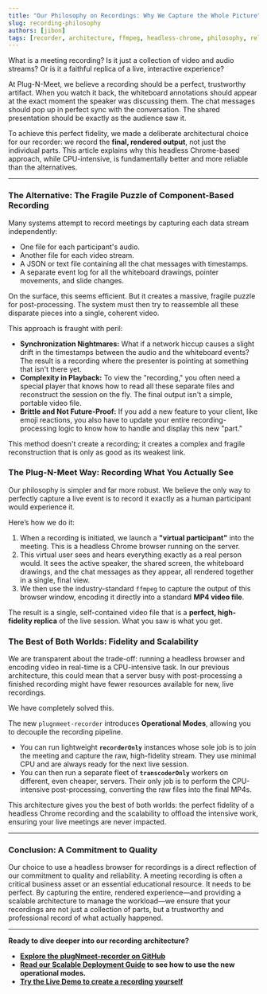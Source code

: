 ```yaml
---
title: "Our Philosophy on Recordings: Why We Capture the Whole Picture"
slug: recording-philosophy
authors: [jibon]
tags: [recorder, architecture, ffmpeg, headless-chrome, philosophy, reliability, scalability]
---
```


What is a meeting recording? Is it just a collection of video and audio streams? Or is it a faithful replica of a live, interactive experience?

At Plug-N-Meet, we believe a recording should be a perfect, trustworthy artifact. When you watch it back, the whiteboard annotations should appear at the exact moment the speaker was discussing them. The chat messages should pop up in perfect sync with the conversation. The shared presentation should be exactly as the audience saw it.

To achieve this perfect fidelity, we made a deliberate architectural choice for our recorder: we record the **final, rendered output**, not just the individual parts. This article explains why this headless Chrome-based approach, while CPU-intensive, is fundamentally better and more reliable than the alternatives.

<!--truncate-->

---

### The Alternative: The Fragile Puzzle of Component-Based Recording

Many systems attempt to record meetings by capturing each data stream independently:
*   One file for each participant's audio.
*   Another file for each video stream.
*   A JSON or text file containing all the chat messages with timestamps.
*   A separate event log for all the whiteboard drawings, pointer movements, and slide changes.

On the surface, this seems efficient. But it creates a massive, fragile puzzle for post-processing. The system must then try to reassemble all these disparate pieces into a single, coherent video.

This approach is fraught with peril:
*   **Synchronization Nightmares:** What if a network hiccup causes a slight drift in the timestamps between the audio and the whiteboard events? The result is a recording where the presenter is pointing at something that isn't there yet.
*   **Complexity in Playback:** To view the "recording," you often need a special player that knows how to read all these separate files and reconstruct the session on the fly. The final output isn't a simple, portable video file.
*   **Brittle and Not Future-Proof:** If you add a new feature to your client, like emoji reactions, you also have to update your entire recording-processing logic to know how to handle and display this new "part."

This method doesn't create a recording; it creates a complex and fragile reconstruction that is only as good as its weakest link.

### The Plug-N-Meet Way: Recording What You Actually See

Our philosophy is simpler and far more robust. We believe the only way to perfectly capture a live event is to record it exactly as a human participant would experience it.

Here’s how we do it:
1.  When a recording is initiated, we launch a **"virtual participant"** into the meeting. This is a headless Chrome browser running on the server.
2.  This virtual user sees and hears everything exactly as a real person would. It sees the active speaker, the shared screen, the whiteboard drawings, and the chat messages as they appear, all rendered together in a single, final view.
3.  We then use the industry-standard `ffmpeg` to capture the output of this browser window, encoding it directly into a standard **MP4 video file**.

The result is a single, self-contained video file that is a **perfect, high-fidelity replica** of the live session. What you saw is what you get.

### The Best of Both Worlds: Fidelity and Scalability

We are transparent about the trade-off: running a headless browser and encoding video in real-time is a CPU-intensive task. In our previous architecture, this could mean that a server busy with post-processing a finished recording might have fewer resources available for new, live recordings.

We have completely solved this.

The new `plugnmeet-recorder` introduces **Operational Modes**, allowing you to decouple the recording pipeline.
*   You can run lightweight **`recorderOnly`** instances whose sole job is to join the meeting and capture the raw, high-fidelity stream. They use minimal CPU and are always ready for the next live session.
*   You can then run a separate fleet of **`transcoderOnly`** workers on different, even cheaper, servers. Their only job is to perform the CPU-intensive post-processing, converting the raw files into the final MP4s.

This architecture gives you the best of both worlds: the perfect fidelity of a headless Chrome recording and the scalability to offload the intensive work, ensuring your live meetings are never impacted.

---

### Conclusion: A Commitment to Quality

Our choice to use a headless browser for recordings is a direct reflection of our commitment to quality and reliability. A meeting recording is often a critical business asset or an essential educational resource. It needs to be perfect. By capturing the entire, rendered experience—and providing a scalable architecture to manage the workload—we ensure that your recordings are not just a collection of parts, but a trustworthy and professional record of what actually happened.

---

**Ready to dive deeper into our recording architecture?**

*   **[Explore the plugNmeet-recorder on GitHub](https://github.com/mynaparrot/plugNmeet-recorder)**
*   **[Read our Scalable Deployment Guide](/docs/developer-guide/scalable-setup) to see how to use the new operational modes.**
*   **[Try the Live Demo to create a recording yourself](https://demo.plugnmeet.com/landing.html)**
